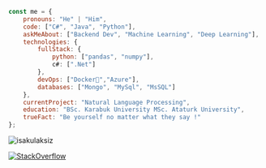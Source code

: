 
```javascript
const me = {
    pronouns: "He" | "Him",
    code: ["C#", "Java", "Python"],
    askMeAbout: ["Backend Dev", "Machine Learning", "Deep Learning"],
    technologies: {
        fullStack: {
            python: ["pandas", "numpy"],
            c#: [".Net"]
        },
        devOps: ["Docker🐳","Azure"],
        databases: ["Mongo", "MySql", "MsSQL"]
    },
    currentProject: "Natural Language Processing",
    education: "BSc. Karabuk University MSc. Ataturk University",
    trueFact: "Be yourself no matter what they say !"
};
```

<p align="left"> <img src="https://komarev.com/ghpvc/?username=isakulaksiz&label=Profile%20views&color=0e75b6&style=flat" alt="isakulaksiz" /> </p>
<a href="https://stackoverflow.com/users/11792914/isa" target="_blank">
            <img alt="StackOverflow"
            src="https://stackoverflow-badge.vercel.app/?userID=11792914" />
</a>
